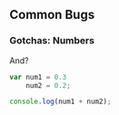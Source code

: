 ## Common Bugs

### Gotchas: Numbers

And?
```javascript
var num1 = 0.3
	num2 = 0.2;

console.log(num1 + num2);
```
